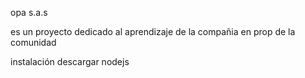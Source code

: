 opa s.a.s

es un proyecto dedicado al aprendizaje de la compañia en prop de la comunidad

instalación
descargar nodejs
